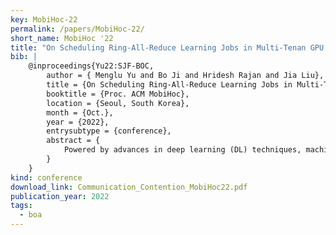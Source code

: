 ```yaml
---
key: MobiHoc-22
permalink: /papers/MobiHoc-22/
short_name: MobiHoc '22
title: "On Scheduling Ring-All-Reduce Learning Jobs in Multi-Tenan GPU Clusters with Communication Contention"
bib: |
    @inproceedings{Yu22:SJF-BOC,
        author = { Menglu Yu and Bo Ji and Hridesh Rajan and Jia Liu},
        title = {On Scheduling Ring-All-Reduce Learning Jobs in Multi-Tenan GPU Clusters with Communication Contention},  
        booktitle = {Proc. ACM MobiHoc},
        location = {Seoul, South Korea},
        month = {Oct.},
        year = {2022},
        entrysubtype = {conference},
        abstract = {
            Powered by advances in deep learning (DL) techniques, machine learning and artificial intelligence have achieved astonishing successes. However, the rapidly growing needs for DL also led to communication- and resource-intensive distributed training jobs for large-scale DL training, which are typically deployed over GPU clusters. To sustain the ever-increasing demand for DL training, the so-called ``ring-all-reduce'' (RAR) technologies have recently emerged as a favorable computing architecture to efficiently process network communication and computation load in GPU clusters. The most salient feature of RAR is that it removes the need for dedicated parameter servers, thus alleviating the potential communication bottleneck. However, when multiple RAR-based DL training jobs are deployed over GPU clusters, communication bottlenecks could still occur due to contentions between DL training jobs.  So far, there remains a lack of theoretical understanding on how to design contention-aware resource scheduling algorithms for RAR-based DL training jobs, which motivates us to fill this gap in this work. Our main contributions are three-fold: i) We develop a new analytical model that characterizes both communication overhead related to the worker distribution of the job and communication contention related to the co-location of different jobs; ii) Based on the proposed analytical model, we formulate the problem as a non-convex integer program to minimize the makespan of all RAR-based DL training jobs. To address the unique structure in this problem that is not amenable for optimization algorithm design, we reformulate the problem into an integer linear program that enables provable approximation algorithm design called SJF-BCO (\ul{S}mallest \ul{J}ob \ul{F}irst with \ul{B}alanced \ul{C}ontention and \ul{O}verhead); and iii) We conduct extensive experiments to show the superiority of SJF-BCO over existing schedulers. Collectively, our results contribute to the state-of-the-art of distributed GPU system optimization and algorithm design.
        }
    }
kind: conference
download_link: Communication_Contention_MobiHoc22.pdf
publication_year: 2022
tags:
  - boa
---
```


